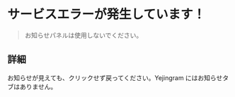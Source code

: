 # サービスエラーが発生しています！

> お知らせパネルは使用しないでください。

## 詳細

お知らせが見えても、クリックせず戻ってください。Yejingram にはお知らせタブはありません。

```

```
